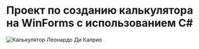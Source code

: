 # Проект по созданию калькулятора на WinForms с использованием C#

![Калькулятор Леонардо Ди Каприо](https://user-images.githubusercontent.com/93496790/185206675-b231a055-1218-4156-b9f5-2d7442cc907d.jpg)
